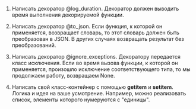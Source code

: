 1. Написать декоратор @log_duration. Декоратор должен выводить время выполнения декорируемой функции.

2. Написать декоратор @to_json. Если функция, к которой он применяется, возвращает словарь, то этот словарь должен быть преобразован в JSON. В других случаях возвращать результат без преобразований.

3. Написать декоратор @ignore_exceptions. Декоратору передается класс исключения. Если во время вызова функции, к которой он применяется, произошло исключение соответствующего типа, то мы продолжаем работу, возвращаем None.

4. Написать свой класс-контейнер с помощью __getitem__ и __setitem__. Логика и идея на ваше усмотрение. Например, можно реализовать список, элементы которого нумеруются с "единицы".
